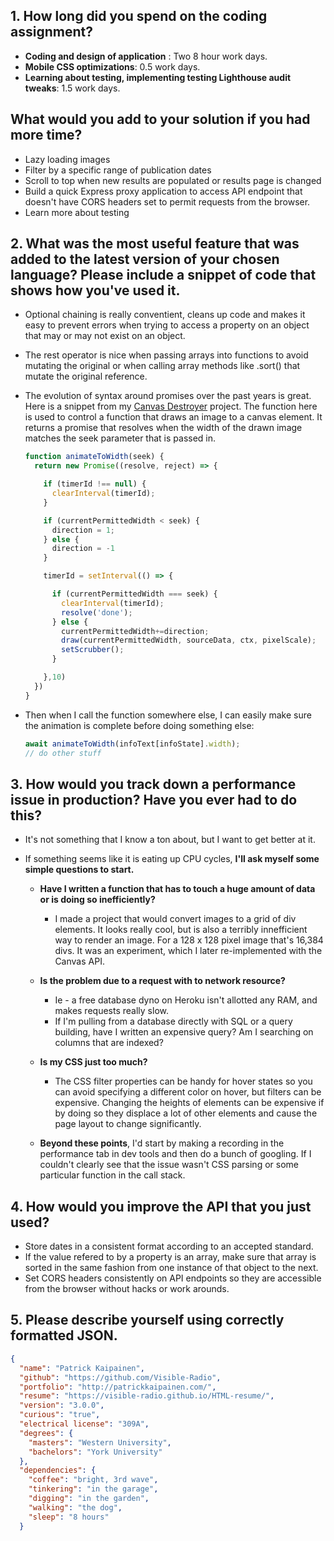## 1. How long did you spend on the coding assignment?

  * **Coding and design of application** : Two 8 hour work days.
  * **Mobile CSS optimizations**: 0.5 work days.
  * **Learning about testing, implementing testing Lighthouse audit tweaks**: 1.5 work days.

## What would you add to your solution if you had more time?
  * Lazy loading images
  * Filter by a specific range of publication dates
  * Scroll to top when new results are populated or results page is changed
  * Build a quick Express proxy application to access API endpoint that doesn't have CORS headers set to permit requests from the browser.
  * Learn more about testing

## 2. What was the most useful feature that was added to the latest version of your chosen language? Please include a snippet of code that shows how you've used it.
  * Optional chaining is really conventient, cleans up code and makes it easy to prevent errors when trying to access a property on an object that may or may not exist on an object.
  * The rest operator is nice when passing arrays into functions to avoid mutating the original or when calling array methods like .sort() that mutate the original reference.
  * The evolution of syntax around promises over the past years is great. Here is a snippet from my [Canvas Destroyer](http://patrickkaipainen.com/) project. The function here is used to control a function that draws an image to a canvas element. It returns a promise that resolves when the width of the drawn image matches the seek parameter that is passed in.

      ````javascript
      function animateToWidth(seek) {
        return new Promise((resolve, reject) => {

          if (timerId !== null) {
            clearInterval(timerId);
          }

          if (currentPermittedWidth < seek) {
            direction = 1;
          } else {
            direction = -1
          }

          timerId = setInterval(() => {

            if (currentPermittedWidth === seek) {
              clearInterval(timerId);
              resolve('done');
            } else {
              currentPermittedWidth+=direction;
              draw(currentPermittedWidth, sourceData, ctx, pixelScale);
              setScrubber();
            }

          },10)
        })
      }

  *  Then when I call the function somewhere else, I can easily make sure the animation is complete before doing something else:
      ````javascript
      await animateToWidth(infoText[infoState].width);
      // do other stuff

## 3. How would you track down a performance issue in production? Have you ever had to do this?
  * It's not something that I know a ton about, but I want to get better at it.

  * If something seems like it is eating up CPU cycles, **I'll ask myself some simple questions to start.**

    * **Have I written a function that has to touch a huge amount of data or is doing so inefficiently?**
      * I made a project that would convert images to a grid of div elements. It looks really cool, but is also a terribly innefficient way to render an image. For a 128 x 128 pixel image that's 16,384 divs. It was an experiment, which I later re-implemented with the Canvas API.

    * **Is the problem due to a request with to network resource?**
      * Ie - a free database dyno on Heroku isn't allotted any RAM, and makes requests really slow.
      * If I'm pulling from a database directly with SQL or a query building, have I written an expensive query?  Am I searching on columns that are indexed?

    * **Is my CSS just too much?**
      * The CSS filter properties can be handy for hover states so you can avoid specifying a different color on hover, but filters can be expensive.  Changing the heights of elements can be expensive if by doing so they displace a lot of other elements and cause the page layout to change significantly.

    * **Beyond these points**, I'd start by making a recording in the performance tab in dev tools and then do a bunch of googling. If I couldn't clearly see that the issue wasn't CSS parsing or some particular function in the call stack.

## 4. How would you improve the API that you just used?
  * Store dates in a consistent format according to an accepted standard.
  * If the value refered to by a property is an array, make sure that array is sorted in the same fashion from one instance of that object to the next.
  * Set CORS headers consistently on API endpoints so they are accessible from the browser without hacks or work arounds.

## 5. Please describe yourself using correctly formatted JSON.
  ````json
  {
    "name": "Patrick Kaipainen",
    "github": "https://github.com/Visible-Radio",
    "portfolio": "http://patrickkaipainen.com/",
    "resume": "https://visible-radio.github.io/HTML-resume/",
    "version": "3.0.0",
    "curious": "true",
    "electrical license": "309A",
    "degrees": {
      "masters": "Western University",
      "bachelors": "York University"
    },
    "dependencies": {
      "coffee": "bright, 3rd wave",
      "tinkering": "in the garage",
      "digging": "in the garden",
      "walking": "the dog",
      "sleep": "8 hours"
    }
